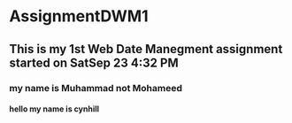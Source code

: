 # AssignmentDWM1
## This is my 1st Web Date Manegment assignment started on SatSep 23 4:32 PM
### my name is Muhammad not Mohameed
#### hello my name is cynhill
